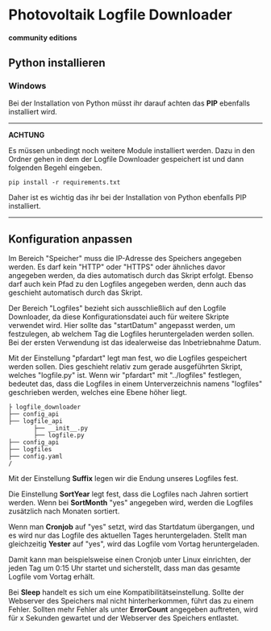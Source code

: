 # Photovoltaik Logfile Downloader 

#### community editions

## Python installieren

### Windows

Bei der Installation von Python müsst ihr darauf achten das **PIP** ebenfalls installiert wird.

---
 **ACHTUNG**

Es müssen unbedingt noch weitere Module installiert werden.
Dazu in den Ordner gehen in dem der Logfile Downloader gespeichert ist und dann folgenden Begehl eingeben.

```
pip install -r requirements.txt
```

Daher ist es wichtig das ihr bei der Installation von Python ebenfalls PIP installiert.

---



## Konfiguration anpassen

Im Bereich "Speicher" muss die IP-Adresse des Speichers angegeben werden. Es darf kein "HTTP" oder "HTTPS" oder ähnliches davor angegeben werden, da dies automatisch durch das Skript erfolgt. Ebenso darf auch kein Pfad zu den Logfiles angegeben werden, denn auch das geschieht automatisch durch das Skript.

Der Bereich "Logfiles" bezieht sich ausschließlich auf den Logfile Downloader, da diese Konfigurationsdatei auch für weitere Skripte verwendet wird. Hier sollte das "startDatum" angepasst werden, um festzulegen, ab welchem Tag die Logfiles heruntergeladen werden sollen. Bei der ersten Verwendung ist das idealerweise das Inbetriebnahme Datum.

Mit der Einstellung "pfardart" legt man fest, wo die Logfiles gespeichert werden sollen. Dies geschieht relativ zum gerade ausgeführten Skript, welches "logfile.py" ist. Wenn wir "pfardart" mit "../logfiles" festlegen, bedeutet das, dass die Logfiles in einem Unterverzeichnis namens "logfiles" geschrieben werden, welches eine Ebene höher liegt.

```
├ logfile_downloader
├── config_api
├── logfile_api
       ├── __init__.py
       ├── logfile.py
├── config_api
├── logfiles
├── config.yaml 
/
```

Mit der Einstellung **Suffix** legen wir die Endung unseres Logfiles fest.

Die Einstellung **SortYear** legt fest, dass die Logfiles nach Jahren sortiert werden. Wenn bei **SortMonth** "yes" angegeben wird, werden die Logfiles zusätzlich nach Monaten sortiert.

Wenn man **Cronjob** auf "yes" setzt, wird das Startdatum übergangen, und es wird nur das Logfile des aktuellen Tages heruntergeladen. Stellt man gleichzeitig **Yester** auf "yes", wird das Logfile vom Vortag heruntergeladen.

Damit kann man beispielsweise einen Cronjob unter Linux einrichten, der jeden Tag um 0:15 Uhr startet und sicherstellt, dass man das gesamte Logfile vom Vortag erhält.

Bei **Sleep** handelt es sich um eine Kompatibilitätseinstellung. Sollte der Webserver des Speichers mal nicht hinterherkommen, führt das zu einem Fehler. Sollten mehr Fehler als unter **ErrorCount** angegeben auftreten, wird für x Sekunden gewartet und der Webserver des Speichers entlastet.





